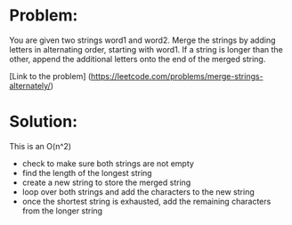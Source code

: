 # Problem:

You are given two strings word1 and word2. Merge the strings by adding letters in alternating order, starting with word1. If a string is longer than the other, append the additional letters onto the end of the merged string.

[Link to the problem] (https://leetcode.com/problems/merge-strings-alternately/)


# Solution:

This is an O(n^2)
- check to make sure both strings are not empty
- find the length of the longest string
- create a new string to store the merged string
- loop over both strings and add the characters to the new string 
- once the shortest string is exhausted, add the remaining characters from the longer string